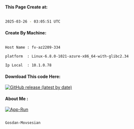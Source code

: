 
   
#### This Page Create at:

```bash

2025-03-26 - 03:05:51 UTC

```

#### Create By Machine:

```bash

Host Name : fv-az2209-334

platform  : Linux-6.8.0-1021-azure-x86_64-with-glibc2.34

Ip Local  : 10.1.0.78

```
#### Download This code Here:

[![GitHub release (latest by date)](https://img.shields.io/github/v/release/Gosdan-Movsesian/Gosdan?style=for-the-badge&label=Download)](https://github.com/Gosdan-Movsesian/Gosdan/releases) 

</p> 

#### About Me :

[![App-Run](https://github.com/Gosdan-Movsesian/Gosdan/actions/workflows/App-Run.yml/badge.svg)](https://github.com/Gosdan-Movsesian/Gosdan/actions/workflows/App-Run.yml)

```bash

Gosdan-Movsesian

```

